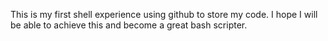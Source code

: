This is my first shell experience using github to store my code. 
I hope I will be able to achieve this and become a great bash scripter.
